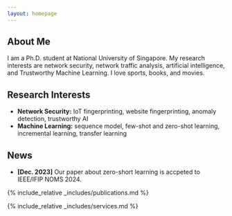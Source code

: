 ```yaml
---
layout: homepage
---
```


## About Me

I am a Ph.D. student at National University of Singapore. My research interests are network security, network traffic analysis, artificial intelligence, and Trustworthy Machine Learning.
I love sports, books, and movies.

## Research Interests

- **Network Security:** IoT fingerprinting, website fingerprinting, anomaly detection, trustworthy AI
- **Machine Learning:** sequence model, few-shot and zero-shot learning, incremental learning, transfer learning

## News

- **[Dec. 2023]** Our paper about zero-short learning is accpeted to IEEE/IFIP NOMS 2024.


{% include_relative _includes/publications.md %}

{% include_relative _includes/services.md %}

